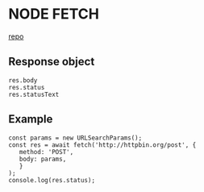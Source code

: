 # NODE FETCH
[repo](https://github.com/bitinn/node-fetch)

## Response object
```
res.body
res.status
res.statusText
```

## Example
```
const params = new URLSearchParams();
const res = await fetch('http://httpbin.org/post', {
   method: 'POST',
   body: params,
   }
);
console.log(res.status);
```
